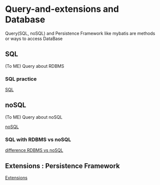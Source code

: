 # Query-and-extensions and Database
Query(SQL, noSQL) and Persistence Framework like mybatis are methods or ways to access DataBase

## SQL
(To ME) Query about RDBMS

### SQL practice
[SQL](https://github.com/devsacti/Query-and-Extensions/tree/main/SQL)

## noSQL
(To ME) Query about noSQL

[noSQL](https://github.com/devsacti/Query-and-Extensions/tree/main/noSQL)

### SQL with RDBMS vs noSQL
[difference RDBMS vs noSQL](https://khj93.tistory.com/entry/Database-RDBMS%EC%99%80-NOSQL-%EC%B0%A8%EC%9D%B4%EC%A0%90)

## Extensions : Persistence Framework
[Extensions](https://github.com/devsacti/Query-and-Extensions/tree/main/Extensions)